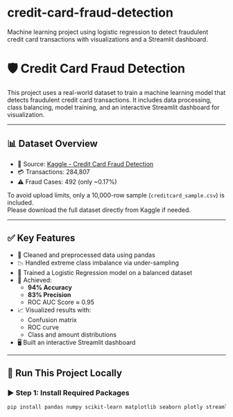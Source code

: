 # credit-card-fraud-detection
Machine learning project using logistic regression to detect fraudulent credit card transactions with visualizations and a Streamlit dashboard.
# 🛡️ Credit Card Fraud Detection

This project uses a real-world dataset to train a machine learning model that detects fraudulent credit card transactions. It includes data processing, class balancing, model training, and an interactive Streamlit dashboard for visualization.

---

## 📊 Dataset Overview

- 📁 Source: [Kaggle - Credit Card Fraud Detection](https://www.kaggle.com/datasets/mlg-ulb/creditcardfraud)
- 💳 Transactions: 284,807
- ⚠️ Fraud Cases: 492 (only ~0.17%)

To avoid upload limits, only a 10,000-row sample (`creditcard_sample.csv`) is included.  
Please download the full dataset directly from Kaggle if needed.

---

## ✅ Key Features

- 🧹 Cleaned and preprocessed data using pandas
- 📉 Handled extreme class imbalance via under-sampling
- 🤖 Trained a Logistic Regression model on a balanced dataset
- 🎯 Achieved:
  - **94% Accuracy**
  - **83% Precision**
  - ROC AUC Score ≈ 0.95
- 📈 Visualized results with:
  - Confusion matrix
  - ROC curve
  - Class and amount distributions
- 🖥️ Built an interactive Streamlit dashboard

---

## 🚀 Run This Project Locally

### ▶️ Step 1: Install Required Packages

```bash
pip install pandas numpy scikit-learn matplotlib seaborn plotly streamlit
